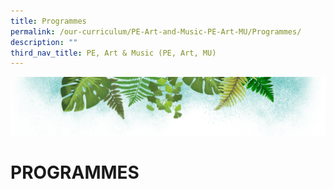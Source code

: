 ```yaml
---
title: Programmes
permalink: /our-curriculum/PE-Art-and-Music-PE-Art-MU/Programmes/
description: ""
third_nav_title: PE, Art & Music (PE, Art, MU)
---
```

![](/images/Banner.png)

# **PROGRAMMES**